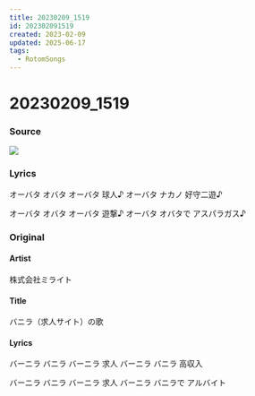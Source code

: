 ```yaml
---
title: 20230209_1519
id: 202302091519
created: 2023-02-09
updated: 2025-06-17
tags:
  - RotomSongs
---
```

# 20230209_1519

### Source

![](https://x.com/Starlystrongest/status/1623567298064678912)
### Lyrics

オーバタ オバタ オーバタ 球人♪
オーバタ ナカノ 好守二遊♪

オーバタ オバタ オーバタ 遊撃♪
オーバタ オバタで アスパラガス♪

### Original

#### Artist

株式会社ミライト

#### Title

バニラ（求人サイト）の歌

#### Lyrics

バーニラ バニラ バーニラ 求人
バーニラ バニラ 高収入

バーニラ バニラ バーニラ 求人
バーニラ バニラで アルバイト



